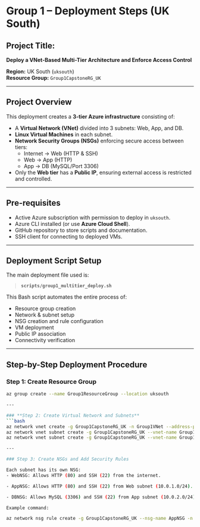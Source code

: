 # Group 1 – Deployment Steps (UK South)
## Project Title:
**Deploy a VNet-Based Multi-Tier Architecture and Enforce Access Control**

**Region:** UK South (`uksouth`)  
**Resource Group:** `Group1CapstoneRG_UK`    

---

## Project Overview

This deployment creates a **3-tier Azure infrastructure** consisting of:
- A **Virtual Network (VNet)** divided into 3 subnets: Web, App, and DB.
- **Linux Virtual Machines** in each subnet.
- **Network Security Groups (NSGs)** enforcing secure access between tiers:
  - Internet → Web (HTTP & SSH)
  - Web → App (HTTP)
  - App → DB (MySQL/Port 3306)
- Only the **Web tier** has a **Public IP**, ensuring external access is restricted and controlled.

---

## Pre-requisites

- Active Azure subscription with permission to deploy in `uksouth`.
- Azure CLI installed (or use **Azure Cloud Shell**).
- GitHub repository to store scripts and documentation.
- SSH client for connecting to deployed VMs.

---

## Deployment Script Setup

The main deployment file used is:

> **`scripts/group1_multitier_deploy.sh`**

This Bash script automates the entire process of:
- Resource group creation  
- Network & subnet setup  
- NSG creation and rule configuration  
- VM deployment  
- Public IP association  
- Connectivity verification  

---

## Step-by-Step Deployment Procedure

### **Step 1: Create Resource Group**
```bash
az group create --name Group1ResourceGroup --location uksouth

---

### **Step 2: Create Virtual Network and Subnets**
```bash
az network vnet create -g Group1CapstoneRG_UK -n Group1VNet --address-prefix 10.0.0.0/16 --subnet-name WebSubnet --subnet-prefix 10.0.1.0/24
az network vnet subnet create -g Group1CapstoneRG_UK --vnet-name Group1VNet -n AppSubnet --address-prefix 10.0.2.0/24
az network vnet subnet create -g Group1CapstoneRG_UK --vnet-name Group1VNet -n DBSubnet --address-prefix 10.0.3.0/24

---

### Step 3: Create NSGs and Add Security Rules

Each subnet has its own NSG:
- WebNSG: Allows HTTP (80) and SSH (22) from the internet.

- AppNSG: Allows HTTP (80) and SSH (22) from Web subnet (10.0.1.0/24).

- DBNSG: Allows MySQL (3306) and SSH (22) from App subnet (10.0.2.0/24).

Example command:

az network nsg rule create -g Group1CapstoneRG_UK --nsg-name AppNSG -n AllowWebToApp --priority 100 --protocol Tcp --source-address-prefixes 10.0.1.0/24 --destination-port-ranges 80 --access Allow --direction Inbound
